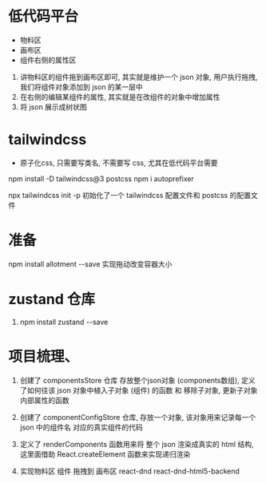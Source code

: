 # 低代码平台
- 物料区
- 画布区
- 组件右侧的属性区

1. 讲物料区的组件拖到画布区即可, 其实就是维护一个 json 对象, 用户执行拖拽, 我们将组件对象添加到 json 的某一层中
2. 在右侧的编辑某组件的属性, 其实就是在改组件的对象中增加属性
3. 将 json 展示成树状图

# tailwindcss
- 原子化css, 只需要写类名, 不需要写 css, 尤其在低代码平台需要

npm install -D tailwindcss@3 postcss
npm i autoprefixer

npx tailwindcss init -p 初始化了一个 tailwindcss 配置文件和 postcss 的配置文件


# 准备
npm install allotment --save  实现拖动改变容器大小

# zustand 仓库
1. npm install zustand --save

# 项目梳理、
1. 创建了 componentsStore 仓库 存放整个json对象 (components数组), 定义了如何往该 json 对象中植入子对象 (组件) 的函数 和 移除子对象, 更新子对象内部属性的函数

2. 创建了 componentConfigStore  仓库, 存放一个对象, 该对象用来记录每一个 json 中的组件名 对应的真实组件的代码

3. 定义了 renderComponents 函数用来将 整个 json 渲染成真实的 html 结构, 这里面借助 React.createElement 函数来实现递归渲染

4. 实现物料区 组件 拖拽到 画布区
 react-dnd
 react-dnd-html5-backend
